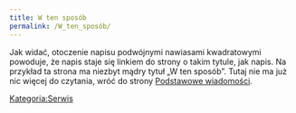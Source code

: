 ```yaml
---
title: W ten sposób
permalink: /W_ten_sposób/
---
```


Jak widać, otoczenie napisu podwójnymi nawiasami kwadratowymi powoduje, że napis staje się linkiem do strony o takim tytule, jak napis. Na przykład ta strona ma niezbyt mądry tytuł „W ten sposób”. Tutaj nie ma już nic więcej do czytania, wróć do strony [Podstawowe wiadomości](/Podstawowe_wiadomości "wikilink").

[Kategoria:Serwis](/Kategoria:Serwis "wikilink")